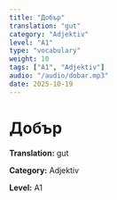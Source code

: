 ```yaml
---
title: "Добър"
translation: "gut"
category: "Adjektiv"
level: "A1"
type: "vocabulary"
weight: 10
tags: ["A1", "Adjektiv"]
audio: "/audio/dobar.mp3"
date: 2025-10-19
---
```


# Добър

**Translation:** gut

**Category:** Adjektiv

**Level:** A1

